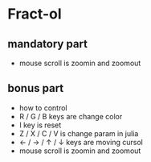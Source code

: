 # Fract-ol

## mandatory part
+  mouse scroll is zoomin and zoomout

## bonus part
+  how to control
+  R / G / B keys are change color
+  I key is reset
+  Z / X / C / V is change param in julia
+  ← / → / ↑ / ↓ keys are moving cursol
+  mouse scroll is zoomin and zoomout